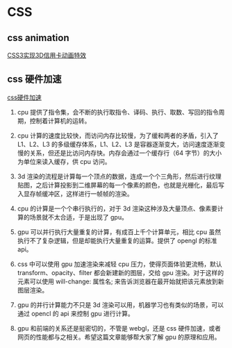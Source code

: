 # CSS

## css animation

[CSS3实现3D信用卡动画特效](https://sc.chinaz.com/jiaobendemo.aspx?downloadid=2017101358912)

## css 硬件加速

[css硬件加速](https://www.teqng.com/2021/08/30/%E8%BF%99%E4%B8%80%E6%AC%A1%EF%BC%8C%E5%BD%BB%E5%BA%95%E6%90%9E%E6%87%82-gpu-%E5%92%8C-css-%E7%A1%AC%E4%BB%B6%E5%8A%A0%E9%80%9F/)

1. cpu 提供了指令集，会不断的执行取指令、译码、执行、取数、写回的指令周期，控制着计算机的运转。

2. cpu 计算的速度比较快，而访问内存比较慢，为了缓和两者的矛盾，引入了 L1、L2、L3 的多级缓存体系，L1、L2、L3 是容器逐渐变大，访问速度逐渐变慢的关系，但还是比访问内存快。内存会通过一个缓存行（64 字节）的大小为单位来读入缓存，供 cpu 访问。

3. 3d 渲染的流程是计算每一个顶点的数据，连成一个个三角形，然后进行纹理贴图，之后计算投影到二维屏幕的每一个像素的颜色，也就是光栅化，最后写入显存帧缓冲区，这样进行一帧帧的渲染。
4. cpu 的计算是一个个串行执行的，对于 3d 渲染这种涉及大量顶点、像素要计算的场景就不太合适，于是出现了 gpu。

5. gpu 可以并行执行大量重复的计算，有成百上千个计算单元，相比 cpu 虽然执行不了复杂逻辑，但是却能执行大量重复的运算。提供了 opengl 的标准 api。

6. css 中可以使用 gpu 加速渲染来减轻 cpu 压力，使得页面体验更流畅，默认 transform、opacity、filter 都会新建新的图层，交给 gpu 渲染。对于这样的元素可以使用 will-change: 属性名; 来告诉浏览器在最开始就把该元素放到新图层渲染。

7. gpu 的并行计算能力不只是 3d 渲染可以用，机器学习也有类似的场景，可以通过 opencl 的 api 来控制 gpu 进行计算。

8. gpu 和前端的关系还是挺密切的，不管是 webgl，还是 css 硬件加速，或者网页的性能都与之相关。希望这篇文章能够帮大家了解 gpu 的原理和应用。
